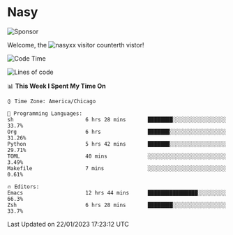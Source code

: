 # Nasy

<!--
<p align="center">
<img height="200" src="https://github-readme-stats.vercel.app/api?username=nasyxx&count_private=true&show_icons=true&theme=dracula&include_all_commits=true"/>
<img height="200" src="https://github-readme-stats.vercel.app/api/top-langs/?username=nasyxx&theme=dracula&hide=html,jupyter+notebook&count_private=true&show_icons=true"/>
</p>

  
----------------
-->

![Sponsor](https://img.shields.io/static/v1.svg?label=Sponsor&message=%E2%9D%A4&logo=GitHub&style=flat&color=pink)
 
Welcome, the ![nasyxx visitor counter](https://count.getloli.com/get/@nasyxx?theme=rule34)th vistor!
 
<!--START_SECTION:waka-->
![Code Time](http://img.shields.io/badge/Code%20Time-3%2C123%20hrs%2053%20mins-blue)

![Lines of code](https://img.shields.io/badge/From%20Hello%20World%20I%27ve%20Written-5%20Million%20lines%20of%20code-blue)

📊 **This Week I Spent My Time On** 

```text
⌚︎ Time Zone: America/Chicago

💬 Programming Languages: 
sh                       6 hrs 28 mins       ████████░░░░░░░░░░░░░░░░░   33.7% 
Org                      6 hrs               ███████░░░░░░░░░░░░░░░░░░   31.26% 
Python                   5 hrs 42 mins       ███████░░░░░░░░░░░░░░░░░░   29.71% 
TOML                     40 mins             ░░░░░░░░░░░░░░░░░░░░░░░░░   3.49% 
Makefile                 7 mins              ░░░░░░░░░░░░░░░░░░░░░░░░░   0.61%

🔥 Editors: 
Emacs                    12 hrs 44 mins      ████████████████░░░░░░░░░   66.3% 
Zsh                      6 hrs 28 mins       ████████░░░░░░░░░░░░░░░░░   33.7%

```


 Last Updated on 22/01/2023 17:23:12 UTC
<!--END_SECTION:waka-->

<!-- ![visitors](https://visitor-badge.laobi.icu/badge?page_id=nasyxx.nasyxx) -->
